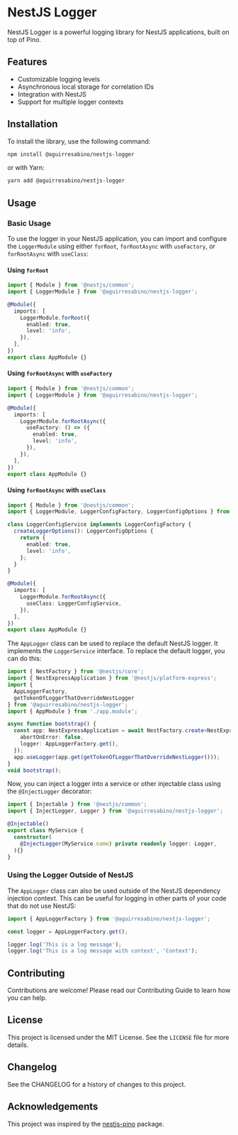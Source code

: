 # NestJS Logger

NestJS Logger is a powerful logging library for NestJS applications, built on top of Pino.

## Features

- Customizable logging levels
- Asynchronous local storage for correlation IDs
- Integration with NestJS
- Support for multiple logger contexts

## Installation

To install the library, use the following command:

```sh
npm install @aguirresabino/nestjs-logger
```
or with Yarn:

```sh
yarn add @aguirresabino/nestjs-logger
```

## Usage

### Basic Usage

To use the logger in your NestJS application, you can import and configure the `LoggerModule` using either `forRoot`, `forRootAsync` with `useFactory`, or `forRootAsync` with `useClass`:

#### Using `forRoot`

```ts
import { Module } from '@nestjs/common';
import { LoggerModule } from '@aguirresabino/nestjs-logger';

@Module({
  imports: [
    LoggerModule.forRoot({
      enabled: true,
      level: 'info',
    }),
  ],
})
export class AppModule {}
```

#### Using `forRootAsync` with `useFactory`

```ts
import { Module } from '@nestjs/common';
import { LoggerModule } from '@aguirresabino/nestjs-logger';

@Module({
  imports: [
    LoggerModule.forRootAsync({
      useFactory: () => ({
        enabled: true,
        level: 'info',
      }),
    }),
  ],
})
export class AppModule {}
```

#### Using `forRootAsync` with `useClass`

```ts
import { Module } from '@nestjs/common';
import { LoggerModule, LoggerConfigFactory, LoggerConfigOptions } from '@aguirresabino/nestjs-logger';

class LoggerConfigService implements LoggerConfigFactory {
  createLoggerOptions(): LoggerConfigOptions {
    return {
      enabled: true,
      level: 'info',
    };
  }
}

@Module({
  imports: [
    LoggerModule.forRootAsync({
      useClass: LoggerConfigService,
    }),
  ],
})
export class AppModule {}
```

The `AppLogger` class can be used to replace the default NestJS logger. It implements the `LoggerService` interface. To replace the default logger, you can do this:

```ts
import { NestFactory } from '@nestjs/core';
import { NestExpressApplication } from '@nestjs/platform-express';
import {
  AppLoggerFactory,
  getTokenOfLoggerThatOverrideNestLogger
} from '@aguirresabino/nestjs-logger';
import { AppModule } from './app.module';

async function bootstrap() {
  const app: NestExpressApplication = await NestFactory.create<NestExpressApplication>(AppModule, {
    abortOnError: false,
    logger: AppLoggerFactory.get(),
  });
  app.useLogger(app.get(getTokenOfLoggerThatOverrideNestLogger()));
}
void bootstrap();
```

Now, you can inject a logger into a service or other injectable class using the `@InjectLogger` decorator:

```ts
import { Injectable } from '@nestjs/common';
import { InjectLogger, Logger } from '@aguirresabino/nestjs-logger';

@Injectable()
export class MyService {
  constructor(
    @InjectLogger(MyService.name) private readonly logger: Logger,
  ){}
}
```

### Using the Logger Outside of NestJS

The `AppLogger` class can also be used outside of the NestJS dependency injection context. This can be useful for logging in other parts of your code that do not use NestJS:

```ts
import { AppLoggerFactory } from '@aguirresabino/nestjs-logger';

const logger = AppLoggerFactory.get();

logger.log('This is a log message');
logger.log('This is a log message with context', 'Context');
```

## Contributing

Contributions are welcome! Please read our Contributing Guide to learn how you can help.

## License

This project is licensed under the MIT License. See the `LICENSE` file for more details.

## Changelog

See the CHANGELOG for a history of changes to this project.

## Acknowledgements

This project was inspired by the [nestjs-pino](https://www.npmjs.com/package/nestjs-pino) package.
